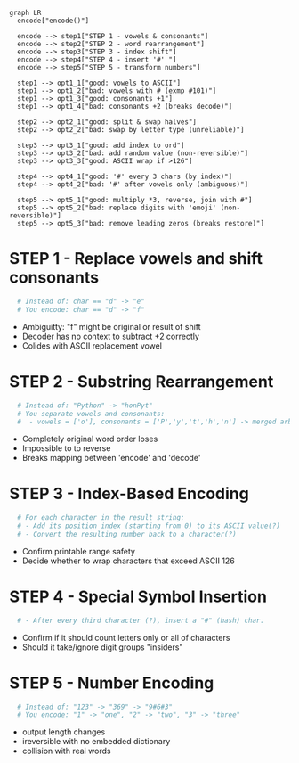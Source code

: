 ```mermaid
graph LR
  encode["encode()"]

  encode --> step1["STEP 1 - vowels & consonants"]
  encode --> step2["STEP 2 - word rearrangement"]
  encode --> step3["STEP 3 - index shift"]
  encode --> step4["STEP 4 - insert '#' "]
  encode --> step5["STEP 5 - transform numbers"]

  step1 --> opt1_1["good: vowels to ASCII"]
  step1 --> opt1_2["bad: vowels with # (exmp #101)"]
  step1 --> opt1_3["good: consonants +1"]
  step1 --> opt1_4["bad: consonants +2 (breaks decode)"]

  step2 --> opt2_1["good: split & swap halves"]
  step2 --> opt2_2["bad: swap by letter type (unreliable)"]

  step3 --> opt3_1["good: add index to ord"]
  step3 --> opt3_2["bad: add random value (non-reversible)"] 
  step3 --> opt3_3["good: ASCII wrap if >126"]

  step4 --> opt4_1["good: '#' every 3 chars (by index)"]
  step4 --> opt4_2["bad: '#' after vowels only (ambiguous)"]

  step5 --> opt5_1["good: multiply *3, reverse, join with #"]
  step5 --> opt5_2["bad: replace digits with 'emoji' (non-reversible)"] 
  step5 --> opt5_3["bad: remove leading zeros (breaks restore)"]
```

# STEP 1 - Replace vowels and shift consonants
```py
  # Instead of: char == "d" -> "e"
  # You encode: char == "d" -> "f"
```
- Ambiguitty: "f" might be original or result of shift
- Decoder has no context to subtract +2 correctly
- Colides with ASCII replacement vowel
 

# STEP 2 - Substring Rearrangement
```py
  # Instead of: "Python" -> "honPyt"
  # You separate vowels and consonants:
  #  - vowels = ['o'], consonants = ['P','y','t','h','n'] -> merged arbitrarily
```
- Completely original word order loses 
- Impossible to to reverse
-  Breaks mapping between 'encode' and 'decode' 


# STEP 3 - Index-Based Encoding
```py
  # For each character in the result string:
  # - Add its position index (starting from 0) to its ASCII value(?)
  # - Convert the resulting number back to a character(?)
```

- Confirm printable range safety
- Decide whether to wrap characters that exceed ASCII 126

# STEP 4 - Special Symbol Insertion
```py
  # - After every third character (?), insert a "#" (hash) char.
```

- Confirm if it should count letters only or all of characters
- Should it take/ignore digit groups "insiders"

# STEP 5 - Number Encoding
```python
  # Instead of: "123" -> "369" -> "9#6#3"
  # You encode: "1" -> "one", "2" -> "two", "3" -> "three"
```

- output length changes
- ireversible with no embedded dictionary
- collision with real words

